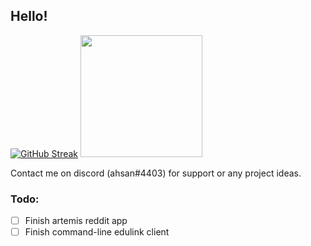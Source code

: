 ## Hello!
[![GitHub Streak](https://github-readme-streak-stats.herokuapp.com?user=ahsan-a&theme=nord)](https://github.com/DenverCoder1/github-readme-streak-stats)
<img height="195px" src="https://github-readme-stats-eight-theta.vercel.app/api/top-langs/?username=ahsan-a&layout=compact&langs_count=8&theme=nord"/>

Contact me on discord (ahsan#4403) for support or any project ideas.

### Todo:
-   [ ] Finish artemis reddit app
-   [ ] Finish command-line edulink client
